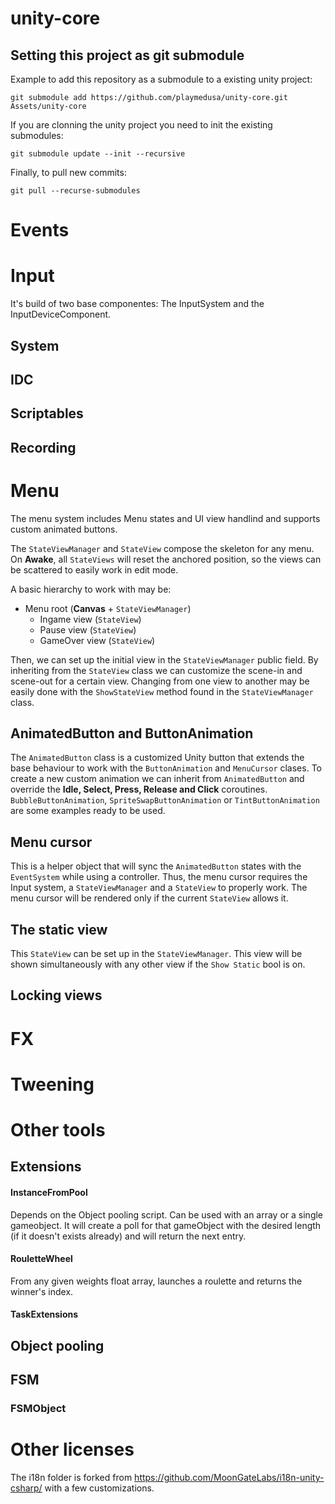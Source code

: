 # unity-core
## Setting this project as git submodule
Example to add this repository as a submodule to a existing unity project:
```
git submodule add https://github.com/playmedusa/unity-core.git  Assets/unity-core
```

If you are clonning the unity project you need to init the existing submodules:
```
git submodule update --init --recursive
```

Finally, to pull new commits:
```
git pull --recurse-submodules
```

# Events

# Input
It's build of two base componentes: The InputSystem and the InputDeviceComponent.
## System
## IDC
## Scriptables
## Recording

# Menu
The menu system includes Menu states and UI view handlind and supports custom animated buttons.

The ```StateViewManager``` and ```StateView``` compose the skeleton for any menu.
On **Awake**, all ```StateViews``` will reset the anchored position, so the views can be scattered to easily work in edit mode.

A basic hierarchy to work with may be:
 
 - Menu root (**Canvas** + ```StateViewManager```)
	- Ingame view (```StateView```)
	- Pause view (```StateView```)
	- GameOver view (```StateView```)

Then, we can set up the initial view in the ```StateViewManager``` public field.
By inheriting from the ```StateView``` class we can customize the scene-in and scene-out for a certain view.
Changing from one view to another may be easily done with the ```ShowStateView``` method found in the ```StateViewManager``` class.

## AnimatedButton and ButtonAnimation
The ```AnimatedButton``` class is a customized Unity button that extends the base behaviour to work with the ```ButtonAnimation``` and ```MenuCursor``` clases.
To create a new custom animation we can inherit from ```AnimatedButton``` and override the **Idle, Select, Press, Release and Click** coroutines. ```BubbleButtonAnimation```, ```SpriteSwapButtonAnimation``` or ```TintButtonAnimation``` are some examples ready to be used.

## Menu cursor
This is a helper object that will sync the ```AnimatedButton``` states with the ```EventSystem``` while using a controller. Thus, the menu cursor requires the Input system, a ```StateViewManager``` and a ```StateView``` to properly work.
The menu cursor will be rendered only if the current ```StateView``` allows it.

## The static view
This ```StateView``` can be set up in the ```StateViewManager```. This view will be shown simultaneously with any other view if the ```Show Static``` bool is on.

## Locking views

# FX

# Tweening

# Other tools
## Extensions
#### InstanceFromPool
Depends on the Object pooling script. Can be used with an array or a single gameobject.
It will create a poll for that gameObject with the desired length (if it doesn't exists already) and will return the next entry.

#### RouletteWheel
From any given weights float array, launches a roulette and returns the winner's index.

#### TaskExtensions

## Object pooling
## FSM
### FSMObject

# Other licenses
The i18n folder is forked from https://github.com/MoonGateLabs/i18n-unity-csharp/ with a few customizations.
